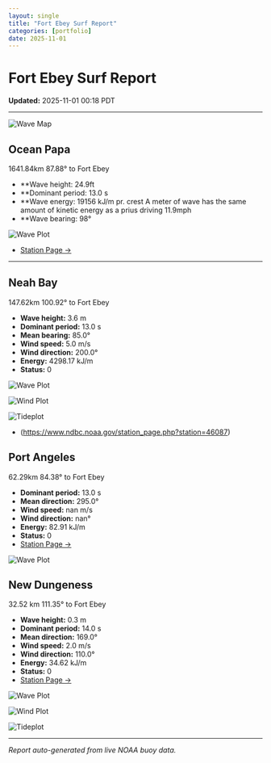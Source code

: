 ```yaml
---
layout: single
title: "Fort Ebey Surf Report"
categories: [portfolio]
date: 2025-11-01
---
```


# Fort Ebey Surf Report
**Updated:** 2025-11-01 00:18 PDT

---
![Wave Map](/plots/maps/pacific.png)

## Ocean Papa 
1641.84km 87.88° to Fort Ebey
- **Wave height: 24.9ft
- **Dominant period: 13.0 s
- **Wave energy: 19156 kJ/m pr. crest
A meter of wave has the same amount of kinetic energy as a prius driving 11.9mph
- **Wave bearing: 98°

![Wave Plot](/plots/waves/Ocean_Papa.png) 

- [Station Page →](https://www.ndbc.noaa.gov/station_page.php?station=46246)
---

## Neah Bay 
147.62km 100.92° to Fort Ebey

- **Wave height:** 3.6 m  
- **Dominant period:** 13.0 s  
- **Mean bearing:** 85.0°  
- **Wind speed:** 5.0 m/s  
- **Wind direction:** 200.0°  
- **Energy:** 4298.17 kJ/m 
- **Status:** 0  

![Wave Plot](/plots/waves/Neah_Bay.png)

![Wind Plot](/plots/wind/Neah_Bay.png) 

![Tideplot](/plots/tidecurrent/Neah_Bay.png) 

- (https://www.ndbc.noaa.gov/station_page.php?station=46087)



## Port Angeles 
62.29km 84.38° to Fort Ebey 
- **Dominant period:** 13.0 s  
- **Mean direction:** 295.0°  
- **Wind speed:** nan m/s  
- **Wind direction:** nan°  
- **Energy:** 82.91 kJ/m  
- **Status:** 0  
- [Station Page →](https://www.ndbc.noaa.gov/station_page.php?station=46267)

![Wave Plot](/plots/waves/Port_Angelis.png)



## New Dungeness 
32.52 km 111.35° to Fort Ebey 

- **Wave height:** 0.3 m  
- **Dominant period:** 14.0 s  
- **Mean direction:** 169.0°  
- **Wind speed:** 2.0 m/s  
- **Wind direction:** 110.0°  
- **Energy:** 34.62 kJ/m  
- **Status:** 0  
- [Station Page →](https://www.ndbc.noaa.gov/station_page.php?station=46088)

![Wave Plot](/plots/waves/New_Dungeness.png)

![Wind Plot](/plots/wind/New_Dungeness.png)

![Tideplot](/plots/tidecurrent/New_Dungeness.png)

---


*Report auto-generated from live NOAA buoy data.*
